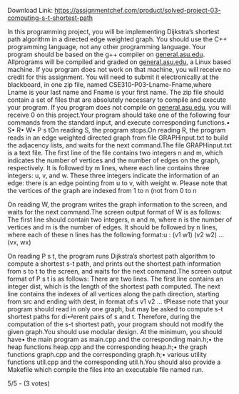 Download Link: https://assignmentchef.com/product/solved-project-03-computing-s-t-shortest-path
<br>
<p class="ui header product-top-header" title="CSE310 Project 03: Computing s-t Shortest Path Solution">In this programming project, you will be implementing Dijkstra’s shortest path algorithm in a directed edge weighted graph. You should use the C++ programming language, not any other programming language. Your program should be based on the g++ compiler on <a href="http://general.asu.edu/" target="_blank" rel="nofollow noopener noreferrer">general.asu.edu</a>. Allprograms will be compiled and graded on <a href="http://general.asu.edu/" target="_blank" rel="nofollow noopener noreferrer">general.asu.edu</a>, a Linux based machine. If you program does not work on that machine, you will receive no credit for this assignment. You will need to submit it electronically at the blackboard, in one zip file, named CSE310-P03-Lname-Fname,where Lname is your last name and Fname is your first name. The zip file should contain a set of files that are absolutely necessary to compile and execute your program. If you program does not compile on <a href="http://general.asu.edu/" target="_blank" rel="nofollow noopener noreferrer">general.asu.edu</a>, you will receive 0 on this project.Your program should take one of the following four commands from the standard input, and execute corresponding functions.• S• R• W• P s tOn reading S, the program stops.On reading R, the program reads in an edge weighted directed graph from file GRAPHinput.txt to build the adjacency lists, and waits for the next command.The file GRAPHinput.txt is a text file. The first line of the file contains two integers n and m, which indicates the number of vertices and the number of edges on the graph, respectively. It is followed by m lines, where each line contains three integers: u, v, and w. These three integers indicate the information of an edge: there is an edge pointing from u to v, with weight w. Please note that the vertices of the graph are indexed from 1 to n (not from 0 to n

On reading W, the program writes the graph information to the screen, and waits for the next command.The screen output format of W is as follows: The first line should contain two integers, n and m, where n is the number of vertices and m is the number of edges. It should be followed by n lines, where each of these n lines has the following format:u : (v1 w1) (v2 w2) … (vx, wx)

On reading P s t, the program runs Dijkstra’s shortest path algorithm to compute a shortest s-t path, and prints out the shortest path information from s to t to the screen, and waits for the next command.The screen output format of P s t is as follows: There are two lines. The first line contains an integer dist, which is the length of the shortest path computed. The next line contains the indexes of all vertices along the path direction, starting from src and ending with dest, in format of:s v1 v2 … tPlease note that your program should read in only one graph, but may be asked to compute s-t shortest paths for di↵erent pairs of s and t. Therefore, during the computation of the s-t shortest path, your program should not modify the given graph.You should use modular design. At the minimum, you should have• the main program as main.cpp and the corresponding main.h;• the heap functions heap.cpp and the corresponding heap.h;• the graph functions graph.cpp and the corresponding graph.h;• various utility functions util.cpp and the corresponding util.h.You should also provide a Makefile which compile the files into an executable file named run.

5/5 - (3 votes)